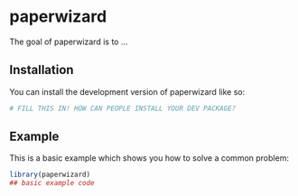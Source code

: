 
# paperwizard

<!-- badges: start -->
<!-- badges: end -->

The goal of paperwizard is to ...

## Installation

You can install the development version of paperwizard like so:

``` r
# FILL THIS IN! HOW CAN PEOPLE INSTALL YOUR DEV PACKAGE?
```

## Example

This is a basic example which shows you how to solve a common problem:

``` r
library(paperwizard)
## basic example code
```

